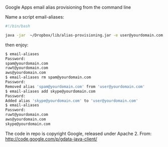 Google Apps email alias provisioning from the command line

Name a script email-aliases:

```bash
#!/bin/bash

java -jar  ~/Dropbox/lib/alias-provisioning.jar -e user@yourdomain.com -d yourdomain.com -u admin@yourdomain.com "$@"
```

then enjoy:

```bash
$ email-aliases
Password:
spam@yourdomain.com
ruwt@yourdomain.com
aws@yourdomain.com
$ email-aliases rm spam@yourdomain.com
Password:
Removed alias 'spam@yourdomain.com' from 'user@yourdomain.com'
$ email-aliases add skype@yourdomain.com
Password:
Added alias 'skype@yourdomain.com' to 'user@yourdomain.com'
$ email-aliases
Password:
ruwt@yourdomain.com
aws@yourdomain.com
skype@yourdomain.com
```

The code in repo is copyright Google, released under Apache 2.
From: http://code.google.com/p/gdata-java-client/
